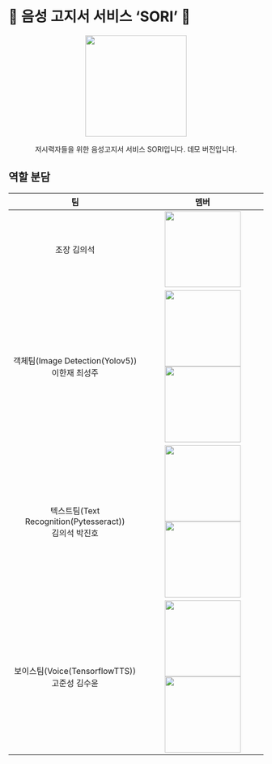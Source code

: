 # :musical_note: 음성 고지서 서비스 ‘SORI’ :musical_note:

<p align="center"><img src ="https://user-images.githubusercontent.com/119566469/228908423-65d2812a-8034-43fd-979c-3553052841f8.PNG" width="200"></p>

<div align="center">
저시력자들을 위한 음성고지서 서비스 SORI입니다. 
데모 버전입니다.
</div>

## 역할 분담 
|  팀  | 멤버     |      
|:-----:|:----------:|
|조장 김의석|<img src="https://user-images.githubusercontent.com/119566469/228912270-95157db4-8d2e-4a63-8f1c-a3bce062ec18.JPG" width = 150>| 
|객체팀(Image Detection(Yolov5)) <br>이한재  최성주|<img src="https://user-images.githubusercontent.com/119566469/228913186-aa0d59e6-6462-46b3-8282-2e1dd2f580f6.JPG" width = 150>  <img src="https://user-images.githubusercontent.com/119566469/228913198-ad1cc97e-0937-4b73-ac8d-be3912bec12c.JPG" width = 150>|
|텍스트팀(Text Recognition(Pytesseract)) <br> 김의석 박진호|<img src="https://user-images.githubusercontent.com/119566469/228912270-95157db4-8d2e-4a63-8f1c-a3bce062ec18.JPG" width = 150>  <img src="https://user-images.githubusercontent.com/119566469/228914447-d2da8896-61c8-4e38-83b2-d8bce609a2cf.JPG" width = 150>|
|보이스팀(Voice(TensorflowTTS)) <br> 고준성 김수윤|<img src="https://user-images.githubusercontent.com/119566469/228914919-0eefb368-1855-4d2b-8a5b-0925407c42c1.JPG" width = 150>  <img src="https://user-images.githubusercontent.com/119566469/228914945-2e90b14a-2cf5-4e6e-a9a9-b68444df74f4.JPG" width = 150>|